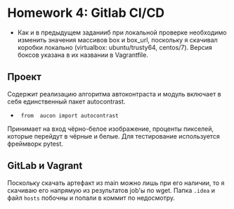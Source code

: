 # Homework 4: Gitlab CI/CD
- Как и в предыдущем заданииб при локальной проверке необходимо изменить значения массивов box и box_url, поскольку я скачивал коробки локально (virtualbox: ubuntu/trusty64, centos/7). Версия боксов указана в их названии в  Vagrantfile.
## Проект

Содержит реализацию алгоритма автоконтраста и модуль включает в себя единственный пакет autocontrast.

- ``` from  aucon import autocontrast```

Принимает на вход чёрно-белое изображение, проценты пикселей, которые перейдут в чёрные и белые.
Для тестирование используется фреймворк pytest.

## GitLab и Vagrant
Поскольку скачать артефакт из main можно лишь при его наличии,
то я скачиваю его напрямую из результатов job'ы по wget.
Папка ``` .idea ``` и файл ``` hosts ``` побочны и попали в коммит по недосмотру.
